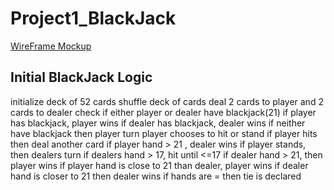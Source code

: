 # Project1_BlackJack

[WireFrame Mockup](https://www.figma.com/file/ITG5b2m8dWFdAlYj7lRXOY/Untitled?node-id=1%3A213&t=i0wyO2RFE2D6IakH-1)

## Initial BlackJack Logic

initialize deck of 52 cards
shuffle deck of cards
deal 2 cards to player and 2 cards to dealer 
check if either player or dealer have blackjack(21)
  if player has blackjack, player wins
  if dealer has blackjack, dealer wins
  if neither have blackjack then player turn
player chooses to hit or stand 
  if player hits then deal another card
  if player hand > 21 , dealer wins 
  if player stands, then dealers turn
if dealers hand > 17, hit until <=17 
if dealer hand > 21, then player wins 
  if player hand is close to 21 than dealer, player wins
  if dealer hand is closer to 21 then dealer wins
  if hands are = then tie is declared
